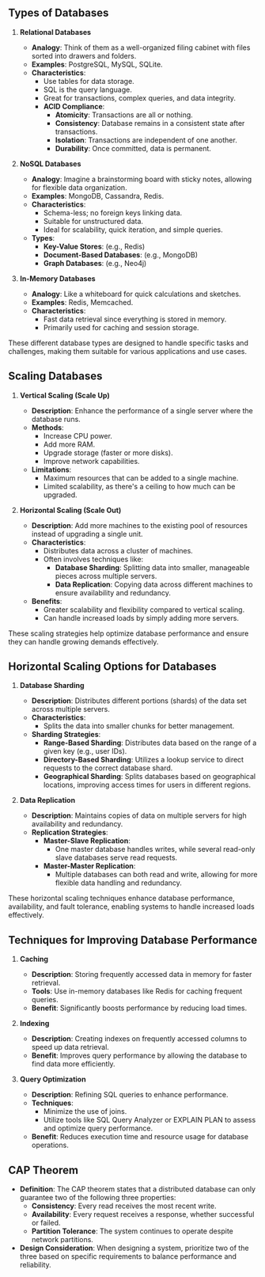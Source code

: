 


## Types of Databases

1. **Relational Databases**
   - **Analogy**: Think of them as a well-organized filing cabinet with files sorted into drawers and folders.
   - **Examples**: PostgreSQL, MySQL, SQLite.
   - **Characteristics**:
     - Use tables for data storage.
     - SQL is the query language.
     - Great for transactions, complex queries, and data integrity.
     - **ACID Compliance**:
       - **Atomicity**: Transactions are all or nothing.
       - **Consistency**: Database remains in a consistent state after transactions.
       - **Isolation**: Transactions are independent of one another.
       - **Durability**: Once committed, data is permanent.

2. **NoSQL Databases**
   - **Analogy**: Imagine a brainstorming board with sticky notes, allowing for flexible data organization.
   - **Examples**: MongoDB, Cassandra, Redis.
   - **Characteristics**:
     - Schema-less; no foreign keys linking data.
     - Suitable for unstructured data.
     - Ideal for scalability, quick iteration, and simple queries.
   - **Types**:
     - **Key-Value Stores**: (e.g., Redis)
     - **Document-Based Databases**: (e.g., MongoDB)
     - **Graph Databases**: (e.g., Neo4j)

3. **In-Memory Databases**
   - **Analogy**: Like a whiteboard for quick calculations and sketches.
   - **Examples**: Redis, Memcached.
   - **Characteristics**:
     - Fast data retrieval since everything is stored in memory.
     - Primarily used for caching and session storage.

These different database types are designed to handle specific tasks and challenges, making them suitable for various applications and use cases.


## Scaling Databases

1. **Vertical Scaling (Scale Up)**
   - **Description**: Enhance the performance of a single server where the database runs.
   - **Methods**:
     - Increase CPU power.
     - Add more RAM.
     - Upgrade storage (faster or more disks).
     - Improve network capabilities.
   - **Limitations**:
     - Maximum resources that can be added to a single machine.
     - Limited scalability, as there's a ceiling to how much can be upgraded.

2. **Horizontal Scaling (Scale Out)**
   - **Description**: Add more machines to the existing pool of resources instead of upgrading a single unit.
   - **Characteristics**:
     - Distributes data across a cluster of machines.
     - Often involves techniques like:
       - **Database Sharding**: Splitting data into smaller, manageable pieces across multiple servers.
       - **Data Replication**: Copying data across different machines to ensure availability and redundancy.
   - **Benefits**:
     - Greater scalability and flexibility compared to vertical scaling.
     - Can handle increased loads by simply adding more servers.

These scaling strategies help optimize database performance and ensure they can handle growing demands effectively.


## Horizontal Scaling Options for Databases

1. **Database Sharding**
   - **Description**: Distributes different portions (shards) of the data set across multiple servers.
   - **Characteristics**:
     - Splits the data into smaller chunks for better management.
   - **Sharding Strategies**:
     - **Range-Based Sharding**: Distributes data based on the range of a given key (e.g., user IDs).
     - **Directory-Based Sharding**: Utilizes a lookup service to direct requests to the correct database shard.
     - **Geographical Sharding**: Splits databases based on geographical locations, improving access times for users in different regions.

2. **Data Replication**
   - **Description**: Maintains copies of data on multiple servers for high availability and redundancy.
   - **Replication Strategies**:
     - **Master-Slave Replication**: 
       - One master database handles writes, while several read-only slave databases serve read requests.
     - **Master-Master Replication**: 
       - Multiple databases can both read and write, allowing for more flexible data handling and redundancy.

These horizontal scaling techniques enhance database performance, availability, and fault tolerance, enabling systems to handle increased loads effectively.



## Techniques for Improving Database Performance

1. **Caching**
   - **Description**: Storing frequently accessed data in memory for faster retrieval.
   - **Tools**: Use in-memory databases like Redis for caching frequent queries.
   - **Benefit**: Significantly boosts performance by reducing load times.

2. **Indexing**
   - **Description**: Creating indexes on frequently accessed columns to speed up data retrieval.
   - **Benefit**: Improves query performance by allowing the database to find data more efficiently.

3. **Query Optimization**
   - **Description**: Refining SQL queries to enhance performance.
   - **Techniques**:
     - Minimize the use of joins.
     - Utilize tools like SQL Query Analyzer or EXPLAIN PLAN to assess and optimize query performance.
   - **Benefit**: Reduces execution time and resource usage for database operations.

## CAP Theorem
- **Definition**: The CAP theorem states that a distributed database can only guarantee two of the following three properties:
  - **Consistency**: Every read receives the most recent write.
  - **Availability**: Every request receives a response, whether successful or failed.
  - **Partition Tolerance**: The system continues to operate despite network partitions.
- **Design Consideration**: When designing a system, prioritize two of the three based on specific requirements to balance performance and reliability.































